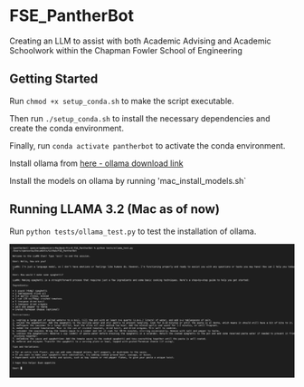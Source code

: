 # FSE_PantherBot
Creating an LLM to assist with both Academic Advising and Academic Schoolwork within the Chapman Fowler School of Engineering


## Getting Started
Run `chmod +x setup_conda.sh` to make the script executable. 

Then run `./setup_conda.sh` to install the necessary dependencies and create the conda environment. 

Finally, run `conda activate pantherbot` to activate the conda environment.

Install ollama from [here - ollama download link](https://ollama.com/download)

Install the models on ollama by running 'mac_install_models.sh`

## Running LLAMA 3.2 (Mac as of now)

Run `python tests/ollama_test.py` to test the installation of ollama.

![Example Use](/assets/initial_llama.png)